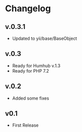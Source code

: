 Changelog
=========
v.0.3.1
----------------------
- Updated to yii/base/BaseObject

v.0.3
----------------------
- Ready for Humhub v.1.3
- Ready for PHP 7.2

v.0.2
----------------------
- Added some fixes

v0.1
----------------------
- First Release